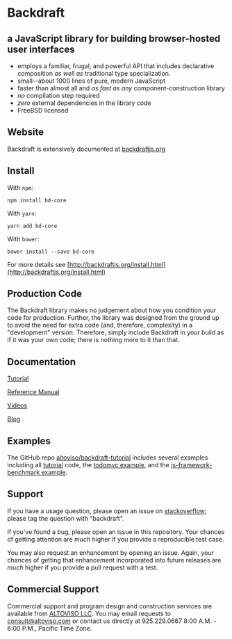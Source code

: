 # Backdraft

## a JavaScript library for building browser-hosted user interfaces

  * employs a familiar, frugal, and powerful  API that includes declarative composition *as well as* traditional type specialization.
  * small--about 1000 lines of pure, modern JavaScript
  * faster than almost all and *as fast as any* component-construction library
  * *no* compilation step required
  * *zero* external dependencies in the library code
  * FreeBSD licensed

## Website

Backdraft is extensively documented at [backdraftjs.org](http://backdraftjs.org)

## Install

With `npm`:

```
npm install bd-core
```

With `yarn`:

```
yarn add bd-core
```

With `bower`:

```
bower install --save bd-core
```

For more details see [http://backdraftjs.org/install.html](http://backdraftjs.org/install.html)


## Production Code

The Backdraft library makes no judgement about how you condition your code for production. Further, the library was designed from the ground up to avoid the need for extra code (and, therefore, complexity) in a "development" version. Therefore, simply include Backdraft in your build as if it was your own code; there is nothing more to it than that.

## Documentation

[Tutorial](http://backdraftjs.org/tutorial/1-getting-started.html)

[Reference Manual](http://backdraftjs.org/docs.html)

[Videos](http://backdraftjs.org/videos.html)

[Blog](http://backdraftjs.org/blog/top.html)

## Examples

The GitHub repo [altoviso/backdraft-tutorial](https://github.com/altoviso/backdraft-tutorial) includes several examples including all [tutorial](http://backdraftjs.org/tutorial/1-getting-started.html) code, the [todomvc example](https://github.com/tastejs/todomvc), and the [js-framework-benchmark example](https://github.com/krausest/js-framework-benchmark).

## Support

If you have a usage question, please open an issue on [stackoverflow](https://stackoverflow.com/questions/ask/advice?); please tag the question with "backdraft".

If you've found a bug, please open an issue in this repository. Your chances of getting attention are *much* higher if you provide a reproducible test case.

You may also request an enhancement by opening an issue. Again, your chances of getting that enhancement incorporated into future releases are *much* higher if you provide a pull request with a test.

## Commercial Support

Commercial support and program design and construction services are available from [ALTOVISO LLC](http://www.altoviso.com). You may email requests to [consult@altoviso.com](mailto:consult@altoviso.com) or contact us directly at 925.229.0667 8:00 A.M. - 6:00 P.M., Pacific Time Zone.

